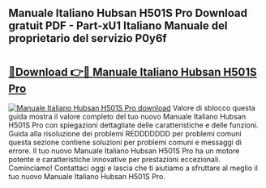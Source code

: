 ## Manuale Italiano Hubsan H501S Pro Download gratuit PDF - Part-xU1 Italiano Manuale del proprietario del servizio P0y6f

# <h2><a href="http://dfb3vk6.blite.top/?on=Manuale+Italiano+Hubsan+H501S+Pro">🔗Download 👉🔴 Manuale Italiano Hubsan H501S Pro</a></h2>

[![Manuale Italiano Hubsan H501S Pro download](https://i.imgur.com/lujVjoI.png)](http://dfb3vk6.blite.top/?on=Manuale+Italiano+Hubsan+H501S+Pro)
Valore di sblocco questa guida mostra il valore completo del tuo nuovo Manuale Italiano Hubsan H501S Pro con spiegazioni dettagliate delle caratteristiche e delle funzioni. Guida alla risoluzione dei problemi REDDDDDDD per problemi comuni questa sezione contiene soluzioni per problemi comuni e messaggi di errore. Il tuo nuovo Manuale Italiano Hubsan H501S Pro ha un motore potente e caratteristiche innovative per prestazioni eccezionali. Cominciamo! Contattaci oggi e lascia che ti aiutiamo a sfruttare al meglio il tuo nuovo Manuale Italiano Hubsan H501S Pro.
